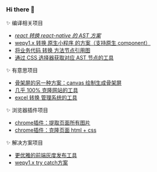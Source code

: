 ### Hi there 👋

✨ 编译相关项目
- *[react 转换 react-native 的 AST 方案](https://github.com/bibidu/react-to-react-native)*
- [wepy1.x 转换 原生小程序 的方案（支持原生 component）](https://github.com/bibidu/wpy2wx)
- [将业务代码 转换 方法节点引用图](https://github.com/bibidu/code2graph)
- [通过 CSS 选择器获取对应 AST 节点的工具](https://github.com/bibidu/jsx-select-utils)

✨ 有意思项目
- [骨架屏的另一种方案：canvas 绘制生成骨架屏](https://github.com/bibidu/line2Skeleton)
- [几乎 100% 克隆网站的工具](https://github.com/bibidu/html-clone)
- [excel 转换 管理系统的工具](https://github.com/bibidu/excel-to-crud)

✨ 浏览器插件项目
- [chrome插件：提取页面所有图片](https://github.com/bibidu/chrome_plugins_bundlers/tree/master/extractImages)
- [chrome插件：克隆页面 html + css](https://github.com/bibidu/chrome_plugins_bundlers/tree/master/extractHtml)

✨ 解决方案项目
- [更优雅的前端灰度发布工具](https://github.com/bibidu/gray_level)
- [wepy1.x try catch方案](https://github.com/bibidu/wepy-trycatch)
